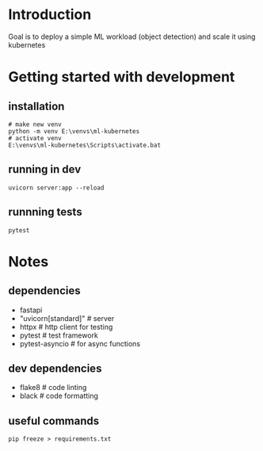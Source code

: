 # Introduction
Goal is to deploy a simple ML workload (object detection) and scale it using kubernetes
# Getting started with development 
## installation 
```
# make new venv
python -m venv E:\venvs\ml-kubernetes
# activate venv
E:\venvs\ml-kubernetes\Scripts\activate.bat
```
## running in dev
```
uvicorn server:app --reload
```

## runnning tests
```
pytest
```

# Notes
## dependencies
- fastapi
- "uvicorn[standard]"  # server
- httpx # http client for testing
- pytest # test framework
- pytest-asyncio # for async functions

## dev dependencies
- flake8 # code linting
- black # code formatting 

## useful commands
```
pip freeze > requirements.txt

```
